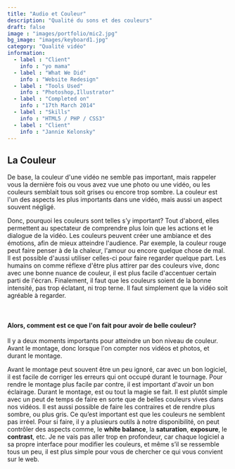 ```yaml
---
title: "Audio et Couleur"
description: "Qualité du sons et des couleurs"
draft: false
image : "images/portfolio/mic2.jpg"
bg_image: "images/keyboard1.jpg"
category: "Qualité vidéo"
information:
  - label : "Client"
    info : "yo mama"
  - label : "What We Did"
    info : "Website Redesign"
  - label : "Tools Used"
    info : "Photoshop,Illustrator"
  - label : "Completed on"
    info : "17th March 2014"
  - label : "Skills"
    info : "HTML5 / PHP / CSS3"
  - label : "Client"
    info : "Jannie Kelonsky"
---
```


## La Couleur

De base, la couleur d'une vidéo ne semble pas important, mais rappeler vous la dernière fois ou vous avez vue une photo ou une vidéo, ou les couleurs semblait tous soit grises ou encore trop sombre. La couleur est l'un des aspects les plus importants dans une vidéo, mais aussi un aspect souvent négligé. 

Donc, pourquoi les couleurs sont telles s’y important? Tout d'abord, elles permettent au spectateur de comprendre plus loin que les actions et le dialogue de la vidéo. Les couleurs peuvent créer une ambiance et des émotions, afin de mieux atteindre l'audience. Par exemple, la couleur rouge peut faire penser à de la chaleur, l'amour ou encore quelque chose de mal. Il est possible d'aussi utiliser celles-ci pour faire regarder quelque part. Les humains on comme réflexe d'être plus attirer par des couleurs vive, donc avec une bonne nuance de couleur, il est plus facile d'accentuer certain parti de l'écran. Finalement, il faut que les couleurs soient de la bonne intensité, pas trop éclatant, ni trop terne. Il faut simplement que la vidéo soit agréable à regarder.

<br>

#### Alors, comment est ce que l'on fait pour avoir de belle couleur?
Il y a deux moments importants pour atteindre un bon niveau de couleur. Avant le montage, donc lorsque l'on compter nos vidéos et photos, et durant le montage.

Avant le montage peut souvent être un peu ignoré, car avec un bon logiciel, il est facile de corriger les erreurs qui ont occupé durant le tournage. Pour rendre le montage plus facile par contre, il est important d'avoir un bon éclairage. Durant le montage, est ou tout la magie se fait. Il est plutôt simple avec un peut de temps de faire en sorte que de belles couleurs vives dans nos vidéos. Il est aussi possible de faire les contraires et de rendre plus sombre, ou plus gris. Ce qu’est important est que les couleurs ne semblent pas irréel. Pour si faire, il y a plusieurs outils à notre disponibilité, on peut contrôler des aspects comme, le **white balance**, la **saturation**, **exposure**, le **contrast**, etc. Je ne vais pas aller trop en profondeur, car chaque logiciel a sa propre interface pour modifier les couleurs, et même s’il se ressemble tous un peu, il est plus simple pour vous de chercher ce qui vous convient sur le web. 

